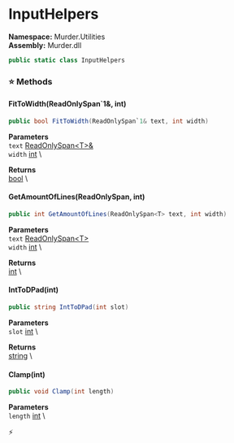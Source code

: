 # InputHelpers

**Namespace:** Murder.Utilities \
**Assembly:** Murder.dll

```csharp
public static class InputHelpers
```

### ⭐ Methods
#### FitToWidth(ReadOnlySpan`1&, int)
```csharp
public bool FitToWidth(ReadOnlySpan`1& text, int width)
```

**Parameters** \
`text` [ReadOnlySpan\<T\>&](https://learn.microsoft.com/en-us/dotnet/api/System.ReadOnlySpan-1?view=net-7.0) \
`width` [int](https://learn.microsoft.com/en-us/dotnet/api/System.Int32?view=net-7.0) \

**Returns** \
[bool](https://learn.microsoft.com/en-us/dotnet/api/System.Boolean?view=net-7.0) \

#### GetAmountOfLines(ReadOnlySpan<T>, int)
```csharp
public int GetAmountOfLines(ReadOnlySpan<T> text, int width)
```

**Parameters** \
`text` [ReadOnlySpan\<T\>](https://learn.microsoft.com/en-us/dotnet/api/System.ReadOnlySpan-1?view=net-7.0) \
`width` [int](https://learn.microsoft.com/en-us/dotnet/api/System.Int32?view=net-7.0) \

**Returns** \
[int](https://learn.microsoft.com/en-us/dotnet/api/System.Int32?view=net-7.0) \

#### IntToDPad(int)
```csharp
public string IntToDPad(int slot)
```

**Parameters** \
`slot` [int](https://learn.microsoft.com/en-us/dotnet/api/System.Int32?view=net-7.0) \

**Returns** \
[string](https://learn.microsoft.com/en-us/dotnet/api/System.String?view=net-7.0) \

#### Clamp(int)
```csharp
public void Clamp(int length)
```

**Parameters** \
`length` [int](https://learn.microsoft.com/en-us/dotnet/api/System.Int32?view=net-7.0) \



⚡